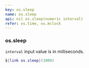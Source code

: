 ```yaml
---
key: os.sleep
name: os.sleep
api: nil os.sleep(numeric interval)
refer: os.time, os.mclock
---
```


### os.sleep

`interval` input value is in milliseconds.

```lua
${link os.sleep}(1000)
```

